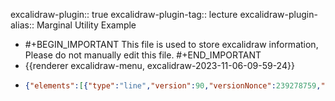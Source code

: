 excalidraw-plugin:: true
excalidraw-plugin-tag:: lecture
excalidraw-plugin-alias:: Marginal Utility Example

- #+BEGIN_IMPORTANT
  This file is used to store excalidraw information, Please do not manually edit this file.
  #+END_IMPORTANT
- {{renderer excalidraw-menu, excalidraw-2023-11-06-09-59-24}}
- ```json
  {"elements":[{"type":"line","version":90,"versionNonce":239278759,"isDeleted":false,"id":"gQzimyybmfwe6JIToYSNv","fillStyle":"hachure","strokeWidth":1,"strokeStyle":"solid","roughness":1,"opacity":100,"angle":0,"x":460.51483154296875,"y":161.1217041015625,"strokeColor":"#1e1e1e","backgroundColor":"transparent","width":0.9271240234375,"height":463.37823486328125,"seed":2145539561,"groupIds":[],"frameId":null,"roundness":{"type":2},"boundElements":[],"updated":1699261187823,"link":null,"locked":false,"startBinding":null,"endBinding":null,"lastCommittedPoint":null,"startArrowhead":null,"endArrowhead":null,"points":[[0,0],[-0.9271240234375,463.37823486328125]]},{"type":"line","version":98,"versionNonce":534995911,"isDeleted":false,"id":"6a29klwzOGrZE5od1e5kw","fillStyle":"hachure","strokeWidth":1,"strokeStyle":"solid","roughness":1,"opacity":100,"angle":0,"x":449.65667724609375,"y":604.998046875,"strokeColor":"#1e1e1e","backgroundColor":"transparent","width":555.5853271484375,"height":2.33209228515625,"seed":1057916745,"groupIds":[],"frameId":null,"roundness":{"type":2},"boundElements":[],"updated":1699261199405,"link":null,"locked":false,"startBinding":null,"endBinding":null,"lastCommittedPoint":null,"startArrowhead":null,"endArrowhead":null,"points":[[0,0],[555.5853271484375,2.33209228515625]]},{"type":"text","version":11,"versionNonce":2145971561,"isDeleted":false,"id":"4NJtPgFEnpgS4EDTMT1lm","fillStyle":"hachure","strokeWidth":1,"strokeStyle":"solid","roughness":1,"opacity":100,"angle":0,"x":1006,"y":657,"strokeColor":"#1e1e1e","backgroundColor":"transparent","width":106.65988159179688,"height":25,"seed":1596912393,"groupIds":[],"frameId":null,"roundness":null,"boundElements":[],"updated":1699261205399,"link":null,"locked":false,"fontSize":20,"fontFamily":1,"text":"Chocolates","textAlign":"left","verticalAlign":"top","containerId":null,"originalText":"Chocolates","lineHeight":1.25,"baseline":17},{"type":"text","version":32,"versionNonce":434802151,"isDeleted":false,"id":"YnGSlvnClQWJl1LNz3dtL","fillStyle":"hachure","strokeWidth":1,"strokeStyle":"solid","roughness":1,"opacity":100,"angle":0,"x":360.9259033203125,"y":154.2664337158203,"strokeColor":"#1e1e1e","backgroundColor":"transparent","width":60.27992248535156,"height":25,"seed":582575913,"groupIds":[],"frameId":null,"roundness":null,"boundElements":[],"updated":1699261214412,"link":null,"locked":false,"fontSize":20,"fontFamily":1,"text":"Utility","textAlign":"left","verticalAlign":"top","containerId":null,"originalText":"Utility","lineHeight":1.25,"baseline":17},{"type":"line","version":1157,"versionNonce":733997031,"isDeleted":false,"id":"6ByA2RCr7L9Xf9otggdA3","fillStyle":"hachure","strokeWidth":1,"strokeStyle":"solid","roughness":1,"opacity":100,"angle":0,"x":459.4486389160156,"y":604.9909973144531,"strokeColor":"#1971c2","backgroundColor":"transparent","width":332.7628479003906,"height":192.38043212890625,"seed":1229863175,"groupIds":[],"frameId":null,"roundness":{"type":2},"boundElements":[],"updated":1699261391777,"link":null,"locked":false,"startBinding":null,"endBinding":null,"lastCommittedPoint":null,"startArrowhead":null,"endArrowhead":null,"points":[[0,0],[82.37588500976562,-162.09530639648438],[146.01296997070312,-192.38043212890625],[241.81448364257812,-148.3843994140625],[332.7628479003906,-111.61988830566406]]},{"type":"text","version":2,"versionNonce":1830181415,"isDeleted":true,"id":"PEs6gOWuzKfUmcyWlkNpu","fillStyle":"hachure","strokeWidth":1,"strokeStyle":"solid","roughness":1,"opacity":100,"angle":0,"x":38.53670120239258,"y":137.80072021484375,"strokeColor":"#1971c2","backgroundColor":"transparent","width":9.999984741210938,"height":25,"seed":1801999111,"groupIds":[],"frameId":null,"roundness":null,"boundElements":[],"updated":1699261406321,"link":null,"locked":false,"fontSize":20,"fontFamily":1,"text":"","textAlign":"left","verticalAlign":"top","containerId":null,"originalText":"","lineHeight":1.25,"baseline":17},{"type":"text","version":20,"versionNonce":292797001,"isDeleted":false,"id":"QQjvmYBgKlUm4fZHqdD5F","fillStyle":"hachure","strokeWidth":1,"strokeStyle":"solid","roughness":1,"opacity":100,"angle":0,"x":433.5262756347656,"y":620.6455688476562,"strokeColor":"#1e1e1e","backgroundColor":"transparent","width":13.759994506835938,"height":25,"seed":2024094823,"groupIds":[],"frameId":null,"roundness":null,"boundElements":[],"updated":1699261414244,"link":null,"locked":false,"fontSize":20,"fontFamily":1,"text":"0","textAlign":"left","verticalAlign":"top","containerId":null,"originalText":"0","lineHeight":1.25,"baseline":17},{"id":"2-GrgYuw8AUJhzX42xWOr","type":"text","x":558,"y":139,"width":9.999984741210938,"height":25,"angle":0,"strokeColor":"#1e1e1e","backgroundColor":"transparent","fillStyle":"hachure","strokeWidth":1,"strokeStyle":"solid","roughness":1,"opacity":100,"groupIds":[],"frameId":null,"roundness":null,"seed":1583211783,"version":2,"versionNonce":1334422567,"isDeleted":true,"boundElements":null,"updated":1699261625474,"link":null,"locked":false,"text":"","fontSize":20,"fontFamily":1,"textAlign":"left","verticalAlign":"top","baseline":17,"containerId":null,"originalText":"","lineHeight":1.25}],"files":{},"appState":{"gridSize":null,"viewBackgroundColor":"#ffffff","zoom":{"value":1},"offsetTop":0,"offsetLeft":0,"scrollX":-158.625,"scrollY":-431.53125,"viewModeEnabled":false,"zenModeEnabled":false}}
  ```